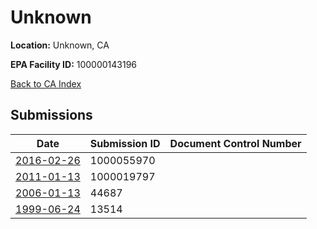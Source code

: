 # Unknown

**Location:** Unknown, CA

**EPA Facility ID:** 100000143196

[Back to CA Index](../../index.md)

## Submissions

| Date | Submission ID | Document Control Number |
|------|--------------|-------------------------|
| [2016-02-26](submissions/1000055970.md) | 1000055970 |  |
| [2011-01-13](submissions/1000019797.md) | 1000019797 |  |
| [2006-01-13](submissions/44687.md) | 44687 |  |
| [1999-06-24](submissions/13514.md) | 13514 |  |

